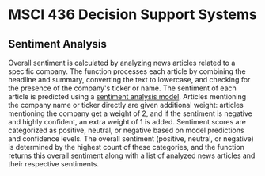 # MSCI 436 Decision Support Systems

## Sentiment Analysis
Overall sentiment is calculated by analyzing news articles related to a specific company. The function processes each article by combining the headline and summary, converting the text to lowercase, and checking for the presence of the company's ticker or name. The sentiment of each article is predicted using a [sentiment analysis model](https://huggingface.co/mrm8488/distilroberta-finetuned-financial-news-sentiment-analysis?text=Operating+profit+totaled+EUR+9.4+mn+%2C+down+from+EUR+11.7+mn+in+2004+.). Articles mentioning the company name or ticker directly are given additional weight: articles mentioning the company get a weight of 2, and if the sentiment is negative and highly confident, an extra weight of 1 is added. Sentiment scores are categorized as positive, neutral, or negative based on model predictions and confidence levels. The overall sentiment (positive, neutral, or negative) is determined by the highest count of these categories, and the function returns this overall sentiment along with a list of analyzed news articles and their respective sentiments.
